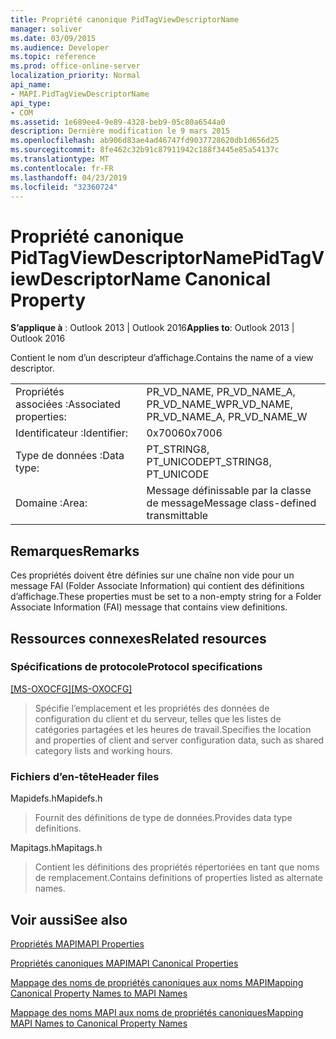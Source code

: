 ```yaml
---
title: Propriété canonique PidTagViewDescriptorName
manager: soliver
ms.date: 03/09/2015
ms.audience: Developer
ms.topic: reference
ms.prod: office-online-server
localization_priority: Normal
api_name:
- MAPI.PidTagViewDescriptorName
api_type:
- COM
ms.assetid: 1e689ee4-9e89-4328-beb9-05c80a6544a0
description: Dernière modification le 9 mars 2015
ms.openlocfilehash: ab906d83ae4ad46747fd9037728620db1d656d25
ms.sourcegitcommit: 8fe462c32b91c87911942c188f3445e85a54137c
ms.translationtype: MT
ms.contentlocale: fr-FR
ms.lasthandoff: 04/23/2019
ms.locfileid: "32360724"
---
```

# <a name="pidtagviewdescriptorname-canonical-property"></a><span data-ttu-id="e04f9-103">Propriété canonique PidTagViewDescriptorName</span><span class="sxs-lookup"><span data-stu-id="e04f9-103">PidTagViewDescriptorName Canonical Property</span></span>

  
  
<span data-ttu-id="e04f9-104">**S’applique à** : Outlook 2013 | Outlook 2016</span><span class="sxs-lookup"><span data-stu-id="e04f9-104">**Applies to**: Outlook 2013 | Outlook 2016</span></span> 
  
<span data-ttu-id="e04f9-105">Contient le nom d’un descripteur d’affichage.</span><span class="sxs-lookup"><span data-stu-id="e04f9-105">Contains the name of a view descriptor.</span></span>
  
|||
|:-----|:-----|
|<span data-ttu-id="e04f9-106">Propriétés associées :</span><span class="sxs-lookup"><span data-stu-id="e04f9-106">Associated properties:</span></span>  <br/> |<span data-ttu-id="e04f9-107">PR_VD_NAME, PR_VD_NAME_A, PR_VD_NAME_W</span><span class="sxs-lookup"><span data-stu-id="e04f9-107">PR_VD_NAME, PR_VD_NAME_A, PR_VD_NAME_W</span></span>  <br/> |
|<span data-ttu-id="e04f9-108">Identificateur :</span><span class="sxs-lookup"><span data-stu-id="e04f9-108">Identifier:</span></span>  <br/> |<span data-ttu-id="e04f9-109">0x7006</span><span class="sxs-lookup"><span data-stu-id="e04f9-109">0x7006</span></span>  <br/> |
|<span data-ttu-id="e04f9-110">Type de données :</span><span class="sxs-lookup"><span data-stu-id="e04f9-110">Data type:</span></span>  <br/> |<span data-ttu-id="e04f9-111">PT_STRING8, PT_UNICODE</span><span class="sxs-lookup"><span data-stu-id="e04f9-111">PT_STRING8, PT_UNICODE</span></span>  <br/> |
|<span data-ttu-id="e04f9-112">Domaine :</span><span class="sxs-lookup"><span data-stu-id="e04f9-112">Area:</span></span>  <br/> |<span data-ttu-id="e04f9-113">Message définissable par la classe de message</span><span class="sxs-lookup"><span data-stu-id="e04f9-113">Message class-defined transmittable</span></span>  <br/> |
   
## <a name="remarks"></a><span data-ttu-id="e04f9-114">Remarques</span><span class="sxs-lookup"><span data-stu-id="e04f9-114">Remarks</span></span>

<span data-ttu-id="e04f9-115">Ces propriétés doivent être définies sur une chaîne non vide pour un message FAI (Folder Associate Information) qui contient des définitions d’affichage.</span><span class="sxs-lookup"><span data-stu-id="e04f9-115">These properties must be set to a non-empty string for a Folder Associate Information (FAI) message that contains view definitions.</span></span>
  
## <a name="related-resources"></a><span data-ttu-id="e04f9-116">Ressources connexes</span><span class="sxs-lookup"><span data-stu-id="e04f9-116">Related resources</span></span>

### <a name="protocol-specifications"></a><span data-ttu-id="e04f9-117">Spécifications de protocole</span><span class="sxs-lookup"><span data-stu-id="e04f9-117">Protocol specifications</span></span>

<span data-ttu-id="e04f9-118">[[MS-OXOCFG]](https://msdn.microsoft.com/library/7d466dd5-c156-4da9-9a01-75c78e7e1a67%28Office.15%29.aspx)</span><span class="sxs-lookup"><span data-stu-id="e04f9-118">[[MS-OXOCFG]](https://msdn.microsoft.com/library/7d466dd5-c156-4da9-9a01-75c78e7e1a67%28Office.15%29.aspx)</span></span>
  
> <span data-ttu-id="e04f9-119">Spécifie l’emplacement et les propriétés des données de configuration du client et du serveur, telles que les listes de catégories partagées et les heures de travail.</span><span class="sxs-lookup"><span data-stu-id="e04f9-119">Specifies the location and properties of client and server configuration data, such as shared category lists and working hours.</span></span>
    
### <a name="header-files"></a><span data-ttu-id="e04f9-120">Fichiers d’en-tête</span><span class="sxs-lookup"><span data-stu-id="e04f9-120">Header files</span></span>

<span data-ttu-id="e04f9-121">Mapidefs.h</span><span class="sxs-lookup"><span data-stu-id="e04f9-121">Mapidefs.h</span></span>
  
> <span data-ttu-id="e04f9-122">Fournit des définitions de type de données.</span><span class="sxs-lookup"><span data-stu-id="e04f9-122">Provides data type definitions.</span></span>
    
<span data-ttu-id="e04f9-123">Mapitags.h</span><span class="sxs-lookup"><span data-stu-id="e04f9-123">Mapitags.h</span></span>
  
> <span data-ttu-id="e04f9-124">Contient les définitions des propriétés répertoriées en tant que noms de remplacement.</span><span class="sxs-lookup"><span data-stu-id="e04f9-124">Contains definitions of properties listed as alternate names.</span></span>
    
## <a name="see-also"></a><span data-ttu-id="e04f9-125">Voir aussi</span><span class="sxs-lookup"><span data-stu-id="e04f9-125">See also</span></span>



[<span data-ttu-id="e04f9-126">Propriétés MAPI</span><span class="sxs-lookup"><span data-stu-id="e04f9-126">MAPI Properties</span></span>](mapi-properties.md)
  
[<span data-ttu-id="e04f9-127">Propriétés canoniques MAPI</span><span class="sxs-lookup"><span data-stu-id="e04f9-127">MAPI Canonical Properties</span></span>](mapi-canonical-properties.md)
  
[<span data-ttu-id="e04f9-128">Mappage des noms de propriétés canoniques aux noms MAPI</span><span class="sxs-lookup"><span data-stu-id="e04f9-128">Mapping Canonical Property Names to MAPI Names</span></span>](mapping-canonical-property-names-to-mapi-names.md)
  
[<span data-ttu-id="e04f9-129">Mappage des noms MAPI aux noms de propriétés canoniques</span><span class="sxs-lookup"><span data-stu-id="e04f9-129">Mapping MAPI Names to Canonical Property Names</span></span>](mapping-mapi-names-to-canonical-property-names.md)

